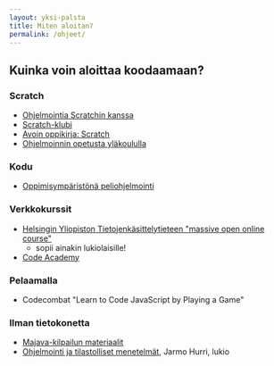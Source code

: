 ```yaml
---
layout: yksi-palsta
title: Miten aloitan?
permalink: /ohjeet/
---
```


## Kuinka voin aloittaa koodaamaan?

### Scratch
- [Ohjelmointia Scratchin kanssa](http://avoinoppikirja.fi/tiedostot/muut/ohjelmointia_scratchin_kanssa.pdf)
- [Scratch-klubi](https://sites.google.com/site/scratchklubi/)
- [Avoin oppikirja: Scratch](http://www.facebook.com/l.php?u=http%3A%2F%2Favoinoppikirja.fi%2Ftite-scratch&h=AAQHvjYC5)
- [Ohjelmoinnin opetusta yläkoululla](http://teinitohjelmoivat.blogspot.fi/)

### Kodu
- [Oppimisympäristönä peliohjelmointi](http://www.youtube.com/channel/UChtMdpkl0jyesBH9YorPWqg)

### Verkkokurssit

- [Helsingin Yliopiston Tietojenkäsittelytieteen "massive open online course"](http://www.mooc.fi)
	- sopii ainakin lukiolaisille!
- [Code Academy](http://codecademy.com)


### Pelaamalla

- Codecombat "Learn to Code JavaScript by Playing a Game"

### Ilman tietokonetta
- [Majava-kilpailun materiaalit](http://www.majava-kilpailu.fi/)
- [Ohjelmointi ja tilastolliset menetelmät](http://www.syk.fi/otm/otm.pdf), Jarmo Hurri, lukio